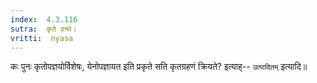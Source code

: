 ```yaml
---
index:  4.3.116
sutra:  कृते ग्रन्थे।
vritti:  nyasa
---
```


कः पुनः कृतोपज्ञयोर्विशेषः, येनोपज्ञायत इति प्रकृते सति कृतग्रहणं क्रियते? इत्याह्-- `उत्पादितम्` इत्यादि॥
